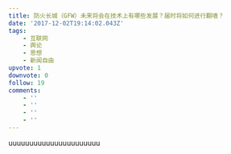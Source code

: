 ```yaml
---
title: 防火长城（GFW）未来将会在技术上有哪些发展？届时将如何进行翻墙？
date: '2017-12-02T19:14:02.043Z'
tags:
    - 互联网
    - 舆论
    - 思想
    - 新闻自由
upvote: 1
downvote: 0
follow: 19
comments:
    - ''
    - ''
    - ''
    - ''
---
```


uuuuuuuuuuuuuuuuuuuuuu

